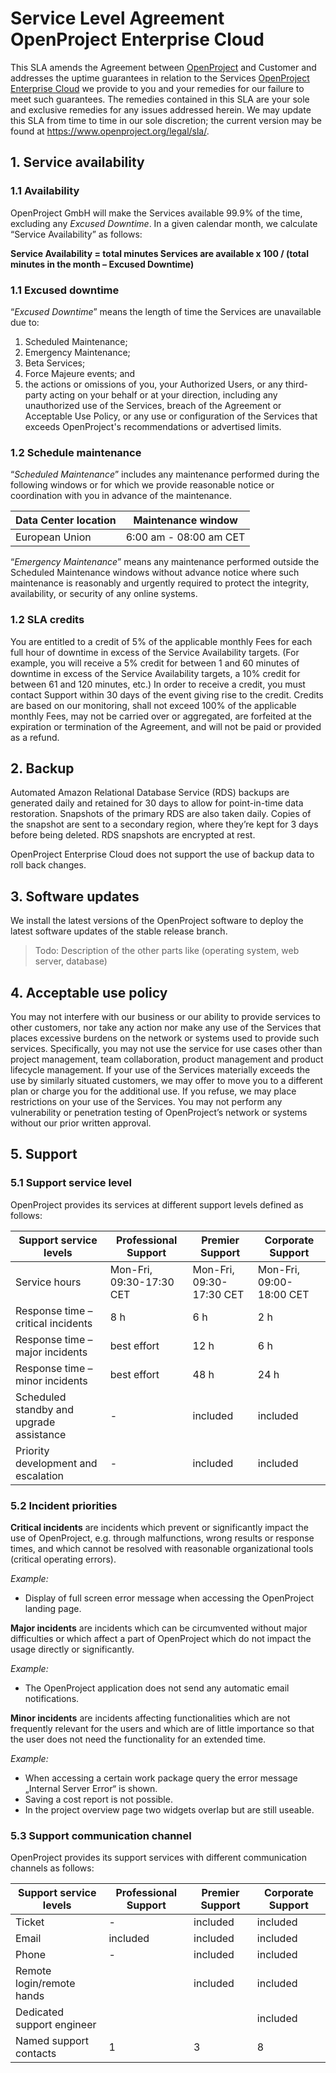 # Service Level Agreement OpenProject Enterprise Cloud

This SLA amends the Agreement between [OpenProject](https://www.openproject.org/legal/imprint) and Customer and addresses the uptime guarantees in relation to the Services [OpenProject Enterprise Cloud](https://www.openproject.org/hosting/) we provide to you and your remedies for our failure to meet such guarantees. The remedies contained in this SLA are your sole and exclusive remedies for any issues addressed herein. We may update this SLA from time to time in our sole discretion; the current version may be found at https://www.openproject.org/legal/sla/.

## 1. Service availability

### 1.1 Availability 

OpenProject GmbH will make the Services available 99.9% of the time, excluding any *Excused Downtime*. In a given calendar month, we calculate “Service Availability” as follows:

**Service Availability = total minutes Services are available x 100 / (total minutes in the month – Excused Downtime)**

### 1.1 Excused downtime

“*Excused Downtime*” means the length of time the Services are unavailable due to:

1. Scheduled Maintenance;
2. Emergency Maintenance;
3. Beta Services;
4. Force Majeure events; and
5. the actions or omissions of you, your Authorized Users, or any third-party acting on your behalf or at your direction, including any unauthorized use of the Services, breach of the Agreement or Acceptable Use Policy, or any use or configuration of the Services that exceeds OpenProject's recommendations or advertised limits.

### 1.2 Schedule maintenance

“*Scheduled Maintenance*” includes any maintenance performed during the following windows or for which we provide reasonable notice or coordination with you in advance of the maintenance.

| **Data Center location** | **Maintenance window** |
| ------------------------ | ---------------------- |
| European Union           | 6:00 am - 08:00 am CET |

“*Emergency Maintenance*” means any maintenance performed outside the Scheduled Maintenance windows without advance notice where such maintenance is reasonably and urgently required to protect the integrity, availability, or security of any online systems.

### 1.2 SLA credits

You are entitled to a credit of 5% of the applicable monthly Fees for each full hour of downtime in excess of the Service Availability targets. (For example, you will receive a 5% credit for between 1 and 60 minutes of downtime in excess of the Service Availability targets, a 10% credit for between 61 and 120 minutes, etc.) In order to receive a credit, you must contact Support within 30 days of the event giving rise to the credit. Credits are based on our monitoring, shall not exceed 100% of the applicable monthly Fees, may not be carried over or aggregated, are forfeited at the expiration or termination of the Agreement, and will not be paid or provided as a refund.

## 2. Backup

Automated Amazon Relational Database Service (RDS) backups are generated daily and retained for 30 days to allow for point-in-time data restoration. Snapshots of the primary RDS are also taken daily. Copies of the snapshot are sent to a secondary region, where they’re kept for 3 days before being deleted. RDS snapshots are encrypted at rest. 

OpenProject Enterprise Cloud does not support the use of backup data to roll back changes.

## 3. Software updates

We install the latest versions of the OpenProject software to deploy the latest software updates of the stable release branch.

> Todo: Description of the other parts like (operating system, web server, database)

## 4. Acceptable use policy

You may not interfere with our business or our ability to provide services to other customers, nor take any action nor make any use of the Services that places excessive burdens on the network or systems used to provide such services. Specifically, you may not use the service for use cases other than project management, team collaboration, product management and product lifecycle management. If your use of the Services materially exceeds the use by similarly situated customers, we may offer to move you to a different plan or charge you for the additional use. If you refuse, we may place restrictions on your use of the Services. You may not perform any vulnerability or penetration testing of OpenProject’s network or systems without our prior written approval.

## 5. Support

### 5.1 Support service level 

 OpenProject provides its services at different support levels defined as follows:

| Support service levels                   | Professional Support     | Premier Support          | Corporate Support        |
| ---------------------------------------- | ------------------------ | ------------------------ | ------------------------ |
| Service hours                            | Mon-Fri, 09:30-17:30 CET | Mon-Fri, 09:30-17:30 CET | Mon-Fri, 09:00-18:00 CET |
| Response time – critical incidents       | 8 h                      | 6 h                      | 2 h                      |
| Response time – major incidents          | best effort              | 12 h                     | 6 h                      |
| Response time – minor incidents          | best effort              | 48 h                     | 24 h                     |
| Scheduled standby and upgrade assistance | -                        | included                 | included                 |
| Priority development and escalation      | -                        | included                 | included                 |

### 5.2 Incident priorities

**Critical incidents** are incidents which prevent or significantly impact the use of OpenProject, e.g. through malfunctions, wrong results or response times, and which cannot be resolved with reasonable organizational tools (critical operating errors).

*Example:*

- Display of full screen error message when accessing the OpenProject landing page.

**Major incidents** are incidents which can be circumvented without major difficulties or which affect a part of OpenProject which do not impact the usage directly or significantly.

*Example:*

- The OpenProject application does not send any automatic email notifications.

**Minor incidents** are incidents affecting functionalities which are not frequently relevant for the users and which are of little importance so that the user does not need the functionality for an extended time.

*Example:*

- When accessing a certain work package query the error message „Internal Server Error“ is shown.
- Saving a cost report is not possible. 
- In the project overview page two widgets overlap but are still useable.

### 5.3 Support communication channel 

 OpenProject provides its support services with different communication channels as follows: 

| Support service levels     | Professional Support | Premier Support | Corporate Support |
| -------------------------- | -------------------- | --------------- | ----------------- |
| Ticket                     | -                    | included        | included          |
| Email                      | included             | included        | included          |
| Phone                      | -                    | included        | included          |
| Remote login/remote hands  |                      | included        | included          |
| Dedicated support engineer |                      |                 | included          |
| Named support contacts     | 1                    | 3               | 8                 |

